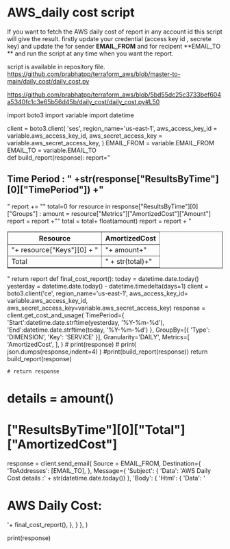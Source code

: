# AWS_daily cost script

If you  want to fetch the AWS daily cost of report in any account id  this script will give the result.
firstly update your credential (access key id , secrete key)
and update the for sender **EMAIL_FROM** and for recipent  **EMAIL_TO **
and run the script at any time when you want the report.

script is available in repository file.
https://github.com/prabhatpp/terraform_aws/blob/master-to-main/daily_cost/daily_cost.py


https://github.com/prabhatpp/terraform_aws/blob/5bd55dc25c3733bef604a5340fc1c3e65b56d45b/daily_cost/daily_cost.py#L50



import boto3
import variable
import datetime

client = boto3.client(
    'ses',
    region_name='us-east-1',
    aws_access_key_id = variable.aws_access_key_id, 
    aws_secret_access_key = variable.aws_secret_access_key,
)
EMAIL_FROM = variable.EMAIL_FROM
EMAIL_TO = variable.EMAIL_TO  
def build_report(response):
    report="<h2>Time Period : " +str(response["ResultsByTime"][0]["TimePeriod"]) +"</h2>"
    report += "<table border='1px'><tr><th> Resource</th><th>AmortizedCost</th></tr>"
    total=0
    for resource in response["ResultsByTime"][0]["Groups"] :
        amount = resource["Metrics"]["AmortizedCost"]["Amount"]
        report  = report +"<tr><td>"+ resource["Keys"][0] + "</td><td>"+ amount+"</td></tr>"
        total = total+ float(amount)
    report = report + "<tr><td>Total </td><td> " + str(total)+"</td></tr></table>"
    return report
def final_cost_report():
    today = datetime.date.today()
    yesterday = datetime.date.today() - datetime.timedelta(days=1)
    client = boto3.client('ce', region_name='us-east-1',
    aws_access_key_id= variable.aws_access_key_id, 
    aws_secret_access_key=variable.aws_secret_access_key)
    response = client.get_cost_and_usage(
        TimePeriod={
            'Start':datetime.date.strftime(yesterday, '%Y-%m-%d'),
            'End':datetime.date.strftime(today, '%Y-%m-%d')
        },
        GroupBy=[{
            'Type': 'DIMENSION',
            'Key': 'SERVICE'
        }],
        Granularity='DAILY',
        Metrics=[
            'AmortizedCost',
        ],
    )
    # print(response)
    # print( json.dumps(response,indent=4) )
    #print(build_report(response))
    return build_report(response)
    
    # return response
# details = amount()
# ["ResultsByTime"][0]["Total"]["AmortizedCost"]
response = client.send_email(
    Source = EMAIL_FROM,
    Destination={
        'ToAddresses': [EMAIL_TO],
    },
    Message={
        'Subject': {
            'Data': 'AWS Daily Cost details :' + str(datetime.date.today())
        },
        'Body': {
            'Html': {
                'Data': '<h1>AWS Daily Cost:</h1> '+ final_cost_report(),
            },
        }
    },
)

print(response)
 

